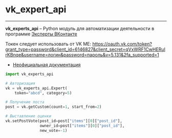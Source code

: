 # vk_expert_api
____
**vk_experts_api** – Python модуль для автоматизации деятельности в программе [Эксперты ВКонтакте](https://vk.com/vkexperts)


Токен следует использовать от VK ME: 
https://oauth.vk.com/token?grant_type=password&client_id=6146827&client_secret=qVxWRF1CwHERuIrKBnqe&username=логин&password=пароль&v=5.131&2fa_supported=1


* [Неофициальная документация](https://www.notion.so/VK-API-Experts-3a12796f3bdf45c4bf500d5005c32a78)


```python
import vk_experts_api

# Авторизация
vk = vk_experts_api.Expert(
    token="abcd", category=5)

# Получение поста
post = vk.getCustom(count=1, start_from=2)

# Выставление оценки
vk.setPostVote(post_id=post["items"][0]["post_id"],
               owner_id=post["items"][0]["post_id"],
               new_vote=-1)
```

